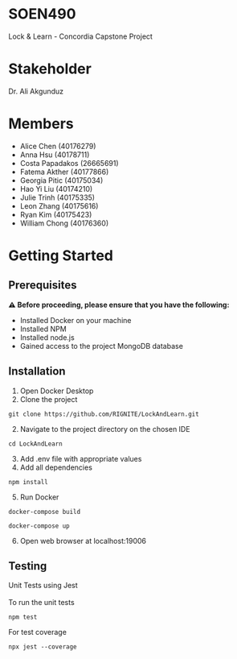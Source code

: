 # SOEN490
Lock & Learn - Concordia Capstone Project

# Stakeholder 
Dr. Ali Akgunduz

# Members
- Alice Chen (40176279)
- Anna Hsu (40178711)
- Costa Papadakos (26665691)
- Fatema Akther (40177866)
- Georgia Pitic (40175034)
- Hao Yi Liu (40174210)
- Julie Trinh (40175335)
- Leon Zhang (40175616)
- Ryan Kim (40175423)
- William Chong (40176360)

# Getting Started
## Prerequisites
**⚠️ Before proceeding, please ensure that you have the following:**
- Installed Docker on your machine
- Installed NPM
- Installed node.js
- Gained access to the project MongoDB database


## Installation

1. Open Docker Desktop
2. Clone the project 
```shell
git clone https://github.com/RIGNITE/LockAndLearn.git
```
2. Navigate to the project directory on the chosen IDE
```shell
cd LockAndLearn
```
3. Add .env file with appropriate values
4. Add all dependencies
```shell
npm install
```
5. Run Docker
```shell
docker-compose build
```
```shell
docker-compose up
```
6. Open web browser at localhost:19006

## Testing
Unit Tests using Jest  
<br>
To run the unit tests
```shell
npm test
```

For test coverage
```shell
npx jest --coverage
```

